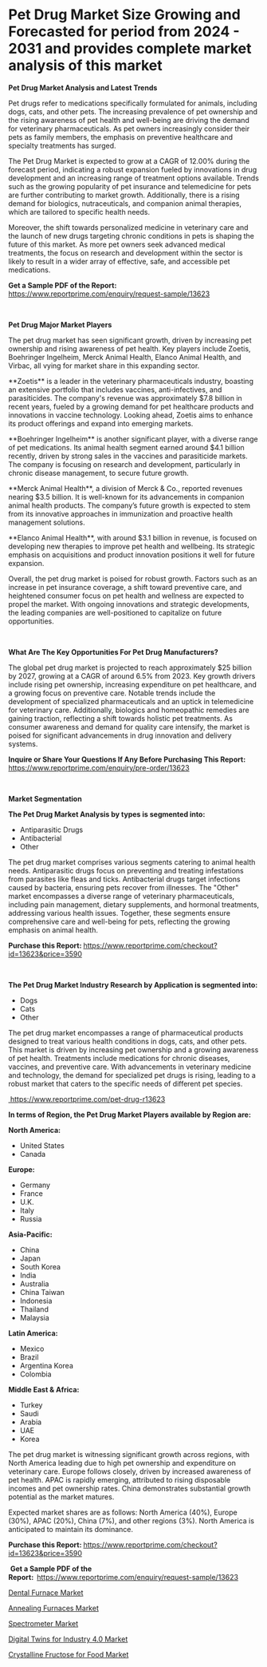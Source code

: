 <p><h1>Pet Drug Market Size Growing and Forecasted for period from 2024 - 2031 and provides complete market analysis of this market</h1></p><p><strong>Pet Drug Market Analysis and Latest Trends</strong></p>
<p><p>Pet drugs refer to medications specifically formulated for animals, including dogs, cats, and other pets. The increasing prevalence of pet ownership and the rising awareness of pet health and well-being are driving the demand for veterinary pharmaceuticals. As pet owners increasingly consider their pets as family members, the emphasis on preventive healthcare and specialty treatments has surged.</p><p>The Pet Drug Market is expected to grow at a CAGR of 12.00% during the forecast period, indicating a robust expansion fueled by innovations in drug development and an increasing range of treatment options available. Trends such as the growing popularity of pet insurance and telemedicine for pets are further contributing to market growth. Additionally, there is a rising demand for biologics, nutraceuticals, and companion animal therapies, which are tailored to specific health needs.</p><p>Moreover, the shift towards personalized medicine in veterinary care and the launch of new drugs targeting chronic conditions in pets is shaping the future of this market. As more pet owners seek advanced medical treatments, the focus on research and development within the sector is likely to result in a wider array of effective, safe, and accessible pet medications.</p></p>
<p><strong>Get a Sample PDF of the Report:&nbsp;</strong> <a href="https://www.reportprime.com/enquiry/request-sample/13623">https://www.reportprime.com/enquiry/request-sample/13623</a></p>
<p>&nbsp;</p>
<p><strong>Pet Drug Major Market Players</strong></p>
<p><p>The pet drug market has seen significant growth, driven by increasing pet ownership and rising awareness of pet health. Key players include Zoetis, Boehringer Ingelheim, Merck Animal Health, Elanco Animal Health, and Virbac, all vying for market share in this expanding sector.</p><p>**Zoetis** is a leader in the veterinary pharmaceuticals industry, boasting an extensive portfolio that includes vaccines, anti-infectives, and parasiticides. The company's revenue was approximately $7.8 billion in recent years, fueled by a growing demand for pet healthcare products and innovations in vaccine technology. Looking ahead, Zoetis aims to enhance its product offerings and expand into emerging markets.</p><p>**Boehringer Ingelheim** is another significant player, with a diverse range of pet medications. Its animal health segment earned around $4.1 billion recently, driven by strong sales in the vaccines and parasiticide markets. The company is focusing on research and development, particularly in chronic disease management, to secure future growth.</p><p>**Merck Animal Health**, a division of Merck & Co., reported revenues nearing $3.5 billion. It is well-known for its advancements in companion animal health products. The company’s future growth is expected to stem from its innovative approaches in immunization and proactive health management solutions.</p><p>**Elanco Animal Health**, with around $3.1 billion in revenue, is focused on developing new therapies to improve pet health and wellbeing. Its strategic emphasis on acquisitions and product innovation positions it well for future expansion.</p><p>Overall, the pet drug market is poised for robust growth. Factors such as an increase in pet insurance coverage, a shift toward preventive care, and heightened consumer focus on pet health and wellness are expected to propel the market. With ongoing innovations and strategic developments, the leading companies are well-positioned to capitalize on future opportunities.</p></p>
<p>&nbsp;</p>
<p><strong>What Are The Key Opportunities For Pet Drug Manufacturers?</strong></p>
<p><p>The global pet drug market is projected to reach approximately $25 billion by 2027, growing at a CAGR of around 6.5% from 2023. Key growth drivers include rising pet ownership, increasing expenditure on pet healthcare, and a growing focus on preventive care. Notable trends include the development of specialized pharmaceuticals and an uptick in telemedicine for veterinary care. Additionally, biologics and homeopathic remedies are gaining traction, reflecting a shift towards holistic pet treatments. As consumer awareness and demand for quality care intensify, the market is poised for significant advancements in drug innovation and delivery systems.</p></p>
<p><strong>Inquire or Share Your Questions If Any Before Purchasing This Report:</strong> <a href="https://www.reportprime.com/enquiry/pre-order/13623">https://www.reportprime.com/enquiry/pre-order/13623</a></p>
<p>&nbsp;</p>
<p><strong>Market Segmentation</strong></p>
<p><strong>The Pet Drug Market Analysis by types is segmented into:</strong></p>
<p><ul><li>Antiparasitic Drugs</li><li>Antibacterial</li><li>Other</li></ul></p>
<p><p>The pet drug market comprises various segments catering to animal health needs. Antiparasitic drugs focus on preventing and treating infestations from parasites like fleas and ticks. Antibacterial drugs target infections caused by bacteria, ensuring pets recover from illnesses. The "Other" market encompasses a diverse range of veterinary pharmaceuticals, including pain management, dietary supplements, and hormonal treatments, addressing various health issues. Together, these segments ensure comprehensive care and well-being for pets, reflecting the growing emphasis on animal health.</p></p>
<p><strong>Purchase this Report:&nbsp;</strong><a href="https://www.reportprime.com/checkout?id=13623&price=3590">https://www.reportprime.com/checkout?id=13623&price=3590</a></p>
<p>&nbsp;</p>
<p><strong>The Pet Drug Market Industry Research by Application is segmented into:</strong></p>
<p><ul><li>Dogs</li><li>Cats</li><li>Other</li></ul></p>
<p><p>The pet drug market encompasses a range of pharmaceutical products designed to treat various health conditions in dogs, cats, and other pets. This market is driven by increasing pet ownership and a growing awareness of pet health. Treatments include medications for chronic diseases, vaccines, and preventive care. With advancements in veterinary medicine and technology, the demand for specialized pet drugs is rising, leading to a robust market that caters to the specific needs of different pet species.</p></p>
<p><a href="https://www.reportprime.com/pet-drug-r13623">&nbsp;https://www.reportprime.com/pet-drug-r13623</a></p>
<p><strong>In terms of Region, the Pet Drug Market Players available by Region are:</strong></p>
<p>
    <p> <strong> North America: </strong>
        <ul>
            <li>United States</li>
            <li>Canada</li>
        </ul>
        </p> 
    <p> <strong> Europe: </strong>
        <ul>
            <li>Germany</li>
            <li>France</li>
            <li>U.K.</li>
            <li>Italy</li>
            <li>Russia</li>
        </ul>
        </p> 
    <p> <strong> Asia-Pacific: </strong>
        <ul>
            <li>China</li>
            <li>Japan</li>
            <li>South Korea</li>
            <li>India</li>
            <li>Australia</li>
            <li>China Taiwan</li>
            <li>Indonesia</li>
            <li>Thailand</li>
            <li>Malaysia</li>
        </ul>
        </p> 
    <p> <strong> Latin America: </strong>
        <ul>
            <li>Mexico</li>
            <li>Brazil</li>
            <li>Argentina Korea</li>
            <li>Colombia</li>
        </ul>
        </p> 
    <p> <strong> Middle East & Africa: </strong>
        <ul>
            <li>Turkey</li>
            <li>Saudi</li>
            <li>Arabia</li>
            <li>UAE</li>
            <li>Korea</li>
        </ul>
    </p>
    </p>
<p><p>The pet drug market is witnessing significant growth across regions, with North America leading due to high pet ownership and expenditure on veterinary care. Europe follows closely, driven by increased awareness of pet health. APAC is rapidly emerging, attributed to rising disposable incomes and pet ownership rates. China demonstrates substantial growth potential as the market matures. </p><p>Expected market shares are as follows: North America (40%), Europe (30%), APAC (20%), China (7%), and other regions (3%). North America is anticipated to maintain its dominance.</p></p>
<p><strong>Purchase this Report: </strong><a href="https://www.reportprime.com/checkout?id=13623&price=3590">https://www.reportprime.com/checkout?id=13623&price=3590</a></p>
<p>&nbsp;<strong>Get a Sample PDF of the Report:&nbsp;&nbsp;</strong><a href="https://www.reportprime.com/enquiry/request-sample/13623">https://www.reportprime.com/enquiry/request-sample/13623</a></p>
<p><strong></strong></p>
<p><p><a href="https://issuu.com/reportprime-2/docs/dental-furnace-market-size-2030.ppt_15edc5fdcc7b05">Dental Furnace Market</a></p><p><a href="https://issuu.com/reportprime-2/docs/annealing-furnaces-market-size-2030_5241fa8dcff025">Annealing Furnaces Market</a></p><p><a href="https://www.linkedin.com/pulse/how-regional-global-trends-shaping-spectrometer-market-year-2024-6sfpc?trackingId=e5k%2B46UCSU6KVXepUcLvag%3D%3D">Spectrometer Market</a></p><p><a href="https://medium.com/@duron7928/the-digital-twins-for-industry-4-0-d25941a2e4f3">Digital Twins for Industry 4.0 Market</a></p><p><a href="https://medium.com/@danibram100_64069/the-crystalline-fructose-for-food-market-prioritizes-cost-control-and-efficiency-enhancement-0f1272ca93dd">Crystalline Fructose for Food Market</a></p></p>